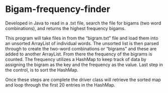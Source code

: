 # Bigam-frequency-finder
Developed in Java to read in a .txt file, search the file for bigams (two word combinations), and returns the highest frequency bigams.

This program will take files in from the “bigram.txt” file and load them into an unsorted ArrayList of individual words. The 
unsorted list is then parsed through to create the two-word combinations or “bigrams” and these are added to another ArrayList. 
From there the frequency of the bigrams is counted. The frequency utilizes a HashMap to keep track of data by assigning the 
bigram as the key and the frequency as the value. Last step in the control, is to sort the HashMap.

Once these steps are complete the driver class will retrieve the sorted map and loop through the first 20 entries in the HashMap.
